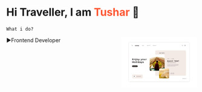 # Hi Traveller, I am <span style="color: #FF5733;"> Tushar </span> 👋

```
What i do?
```
<img align="right" width="200px" src="https://github.com/Tushardhongade/Tushardhongade/blob/main/webpage.png" alt="profile" />
▶Frontend Developer
<!--
**Tushardhongade/Tushardhongade** is a ✨ _special_ ✨ repository because its `README.md` (this file) appears on your GitHub profile.

Here are some ideas to get you started:

- 🔭 I’m currently working on ...
- 🌱 I’m currently learning ...
- 👯 I’m looking to collaborate on ...
- 🤔 I’m looking for help with ...
- 💬 Ask me about ...
- 📫 How to reach me: ...
- 😄 Pronouns: ...
- ⚡ Fun fact: ...
-->
